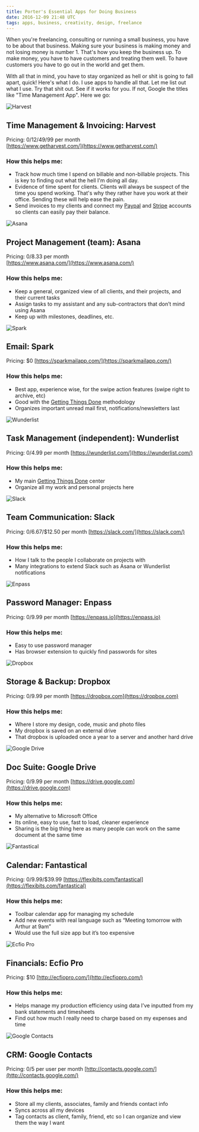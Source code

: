 ```yaml
---
title: Porter's Essential Apps for Doing Business
date: 2016-12-09 21:48 UTC
tags: apps, business, creativity, design, freelance
---
```


When you're freelancing, consulting or running a small business, you have to be about that business. Making sure your business is making money and not losing money is number 1. That's how you keep the business up. To make money, you have to have customers and treating them well. To have customers you have to go out in the world and get them. 

With all that in mind, you have to stay organized as hell or shit is going to fall apart, quick! Here's what I do. I use apps to handle all that. Let me list out what I use. Try that shit out. See if it works for you. If not, Google the titles like "Time Management App". Here we go:

![Harvest](assets/img/blog/apps-logo-harvest.jpg)

## Time Management & Invoicing: Harvest
Pricing: $0/$12/$49/$99 per month  
[https://www.getharvest.com/](https://www.getharvest.com/)

### How this helps me:
- Track how much time I spend on billable and non-billable projects. This is key to finding out what the hell I'm doing all day.
- Evidence of time spent for clients. Clients will always be suspect of the time you spend working. That's why they rather have you work at their office. Sending these will help ease the pain.
- Send invoices to my clients and connect my [Paypal](https://www.paypal.com) and [Stripe](https://www.stripe.com) accounts so clients can easily pay their balance.

![Asana](assets/img/blog/apps-logo-asana.jpg)

## Project Management (team): Asana
Pricing: $0/$8.33 per month  
[https://www.asana.com/](https://www.asana.com/)

### How this helps me:
- Keep a general, organized view of all clients, and their projects, and their current tasks
- Assign tasks to my assistant and any sub-contractors that don’t mind using Asana
- Keep up with milestones, deadlines, etc.

![Spark](assets/img/blog/apps-logo-spark.jpg)

## Email: Spark
Pricing: $0
[https://sparkmailapp.com/](https://sparkmailapp.com/)

### How this helps me:
- Best app, experience wise, for the swipe action features (swipe right to archive, etc)
- Good with the [Getting Things Done](https://www.wikiwand.com/en/Getting_Things_Done) methodology
- Organizes important unread mail first, notifications/newsletters last

![Wunderlist](assets/img/blog/apps-logo-wunderlist.jpg)

## Task Management (independent): Wunderlist
Pricing: $0/$4.99 per month
[https://wunderlist.com/](https://wunderlist.com/)

### How this helps me:
- My main [Getting Things Done](https://www.wikiwand.com/en/Getting_Things_Done) center
- Organize all my work and personal projects here

![Slack](assets/img/blog/apps-logo-slack.jpg)

## Team Communication: Slack
Pricing: $0/$6.67/$12.50 per month
[https://slack.com/](https://slack.com/)

### How this helps me:
- How I talk to the people I collaborate on projects with
- Many integrations to extend Slack such as Asana or Wunderlist notifications

![Enpass](assets/img/blog/apps-logo-enpass.jpg)

## Password Manager: Enpass
Pricing: $0/$9.99 per month
[https://enpass.io](https://enpass.io)

### How this helps me:
- Easy to use password manager
- Has browser extension to quickly find passwords for sites

![Dropbox](assets/img/blog/apps-logo-dropbox.jpg)

## Storage & Backup: Dropbox
Pricing: $0/$9.99 per month
[https://dropbox.com](https://dropbox.com)

### How this helps me:
- Where I store my design, code, music and photo files
- My dropbox is saved on an external drive
- That dropbox is uploaded once a year to a server and another hard drive

![Google Drive](assets/img/blog/apps-logo-googledrive.jpg)

## Doc Suite: Google Drive
Pricing: $0/$9.99 per month
[https://drive.google.com](https://drive.google.com)

### How this helps me:
- My alternative to Microsoft Office
- Its online, easy to use, fast to load, cleaner experience
- Sharing is the big thing here as many people can work on the same document at the same time

![Fantastical](assets/img/blog/apps-logo-fantastical.jpg)

## Calendar: Fantastical
Pricing: $0/$9.99/$39.99
[https://flexibits.com/fantastical](https://flexibits.com/fantastical)

### How this helps me:
- Toolbar calendar app for managing my schedule
- Add new events with real language such as “Meeting tomorrow with Arthur at 9am”
- Would use the full size app but it’s too expensive

![Ecfio Pro](assets/img/blog/apps-logo-ecfiopro.jpg)

## Financials: Ecfio Pro
Pricing: $10
[http://ecfiopro.com/](http://ecfiopro.com/)

### How this helps me:
- Helps manage my production efficiency using data I’ve inputted from my bank statements and timesheets
- Find out how much I really need to charge based on my expenses and time


![Google Contacts](assets/img/blog/apps-logo-googlecontacts.jpg)

## CRM: Google Contacts
Pricing: $0/$5 per user per month
[http://contacts.google.com/](http://contacts.google.com/)

### How this helps me:
- Store all my clients, associates, family and friends contact info
- Syncs across all my devices
- Tag contacts as client, family, friend, etc so I can organize and view them the way I want